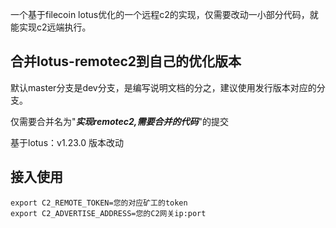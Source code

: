 一个基于filecoin lotus优化的一个远程c2的实现，仅需要改动一小部分代码，就能实现c2远端执行。

## 合并lotus-remotec2到自己的优化版本

默认master分支是dev分支，是编写说明文档的分之，建议使用发行版本对应的分支。

仅需要合并名为"_**实现remotec2,需要合并的代码**_"的提交

基于lotus：v1.23.0 版本改动

## 接入使用
```shell
export C2_REMOTE_TOKEN=您的对应矿工的token
export C2_ADVERTISE_ADDRESS=您的C2网关ip:port